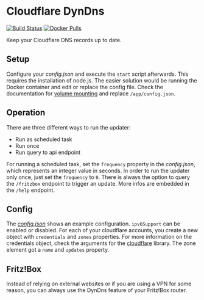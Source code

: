 # Cloudflare DynDns

[![Build Status](https://dev.azure.com/twsl/cloudflare-dyndns/_apis/build/status/twsI.cloudflare-dyndns?branchName=master)](https://dev.azure.com/twsl/cloudflare-dyndns/_build/latest?definitionId=12&branchName=master)
[![Docker Pulls](https://img.shields.io/docker/pulls/twsldev/cloudflare-dyndns)](https://hub.docker.com/r/twsldev/cloudflare-dyndns)

Keep your Cloudflare DNS records up to date.

## Setup

Configure your *config.json* and execute the `start` script afterwards. This requires the installation of node.js. The easier solution would be running the Docker container and edit or replace the config file. Check the documentation for [volume mounting](https://docs.docker.com/storage/volumes/) and replace `/app/config.json`.

## Operation

There are three different ways to run the updater:

* Run as scheduled task
* Run once
* Run query to api endpoint

For running a scheduled task, set the `frequency` property in the *config.json*, which represents an integer value in seconds. In order to run the updater only once, just set the `frequency` to `0`. There is always the option to query the `/fritzbox` endpoint to trigger an update. More infos are embedded in the `/help` endpoint.

## Config

The [*config.json*](config.json) shows an example configuration. `ipv6Support` can be enabled or disabled. For each of your cloudflare accounts, you create a new object with `credentials` and `zones` properties. For more information on the credentials object, check the arguments for the [cloudflare](https://www.npmjs.com/package/cloudflare#configuration) library. The zone element got a `name` and `updates` property.

## Fritz!Box

Instead of relying on external websites or if you are using a VPN for some reason, you can always use the DynDns feature of your Fritz!Box router.
